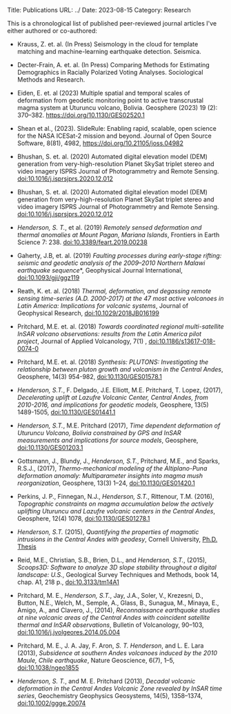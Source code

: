 Title: Publications
URL: ../
Date: 2023-08-15
Category: Research

This is a chronological list of published peer-reviewed journal articles I've either authored or co-authored:

* Krauss, Z. et. al. (In Press) Seismology in the cloud for template matching and machine-learning earthquake detection. Seismica.

* Decter-Frain, A. et. al. (In Press) Comparing Methods for Estimating Demographics in Racially Polarized Voting Analyses. Sociological Methods and Research.

* Eiden, E. et. al (2023) Multiple spatial and temporal scales of deformation from geodetic monitoring point to active transcrustal magma system at Uturuncu volcano, Bolivia. Geosphere (2023) 19 (2): 370–382. https://doi.org/10.1130/GES02520.1 

* Shean et al., (2023). SlideRule: Enabling rapid, scalable, open science for the NASA ICESat-2 mission and beyond. Journal of Open Source Software, 8(81), 4982, https://doi.org/10.21105/joss.04982  

* Bhushan, S. et. al. (2020) Automated digital elevation model (DEM) generation from very-high-resolution Planet SkySat triplet stereo and video imagery ISPRS Journal of Photogrammetry and Remote Sensing. [doi:10.1016/j.isprsjprs.2020.12.012](https://doi.org/10.1016/j.isprsjprs.2020.12.012)

* Bhushan, S. et. al. (2020) Automated digital elevation model (DEM) generation from very-high-resolution Planet SkySat triplet stereo and video imagery ISPRS Journal of Photogrammetry and Remote Sensing. [doi:10.1016/j.isprsjprs.2020.12.012](https://doi.org/10.1016/j.isprsjprs.2020.12.012)

* *Henderson, S. T.*, et al. (2019) *Remotely sensed deformation and thermal anomalies at Mount Pagan, Mariana Islands*, Frontiers in Earth Science 7: 238. [doi:10.3389/feart.2019.00238](https://doi.org/10.3389/feart.2019.00238)

* Gaherty, J.B, et. al. (2019)  *Faulting processes during early-stage rifting: seismic and geodetic analysis of the 2009–2010 Northern Malawi earthquake sequence**, Geophysical Journal International, [doi:10.1093/gji/ggz119](https://doi.org/10.1093/gji/ggz119)

* Reath, K. et. al. (2018) *Thermal, deformation, and degassing remote sensing time-series (A.D. 2000-2017) at the 47 most active volcanoes in Latin America: Implications for volcanic systems*, Journal of Geophysical Research, [doi:10.1029/2018JB016199](https://doi.org/10.1029/2018JB016199)

* Pritchard, M.E. et. al. (2018) *Towards coordinated regional multi-satellite InSAR volcano observations: results from the Latin America pilot project*, Journal of Applied Volcanology, 7(1) , [doi:10.1186/s13617-018-0074-0](https://doi.org/10.1186/s13617-018-0074-0)

* Pritchard, M.E. et. al. (2018) *Synthesis: PLUTONS: Investigating the relationship between pluton growth and volcanism in the Central Andes*, Geosphere, 14(3) 954-982, [doi:10.1130/GES01578.1](https://doi.org/10.1130/GES01578.1)

* *Henderson, S.T.*, F. Delgado, J.E. Elliott, M.E. Pritchard, T. Lopez, (2017), *Decelerating uplift at Lazufre Volcanic Center, Central Andes, from 2010-2016, and implications for geodetic models*, Geosphere, 13(5) 1489-1505, [doi:10.1130/GES01441.1](https://doi.org/doi:10.1130/GES01441.1)

* *Henderson, S.T.*, M.E. Pritchard (2017), *Time dependent deformation of Uturuncu Volcano, Bolivia constrained by GPS and InSAR measurements and implications for source models*, Geosphere, [doi:10.1130/GES01203.1](https://doi.org/10.1130/GES01203.1)

* Gottsmann, J., Blundy, J., *Henderson, S.T.*, Pritchard, M.E., and Sparks, R.S.J., (2017), *Thermo-mechanical modeling of the Altiplano-Puna deformation anomaly: Multiparameter insights into magma mush reorganization*, Geosphere, 13(3) 1–24, [doi:10.1130/GES01420.1](https://doi.org/10.1130/GES01420.1)

* Perkins, J. P.,  Finnegan, N.J.,  *Henderson, S.T.*,  Rittenour, T.M. (2016), *Topographic constraints on magma accumulation below the actively uplifting Uturuncu and Lazufre volcanic centers in the Central Andes*, Geosphere, 12(4) 1078, [doi:10.1130/GES01278.1](https://doi.org/10.1130/GES01278.1)

*  *Henderson, S.T.* (2015), *Quantifying the properties of magmatic intrusions in the Central Andes with geodesy*, Cornell University, [Ph.D. Thesis](https://ecommons.cornell.edu/handle/1813/40724)

* Reid, M.E., Christian, S.B., Brien, D.L., and *Henderson, S.T.*, (2015), *Scoops3D: Software to analyze 3D slope stability throughout a digital landscape: U.S.*, Geological Survey Techniques and Methods, book 14, chap. A1, 218 p., [doi:10.3133/tm14A1](https://doi.org/10.3133/tm14A1)

* Pritchard, M. E., *Henderson, S.T.*, Jay, J.A., Soler, V., Krezesni, D., Button, N.E., Welch, M., Semple, A., Glass, B., Sunagua, M., Minaya, E., Amigo, A., and Clavero, J., (2014), *Reconnaissance earthquake studies at nine volcanic areas of the Central Andes with coincident satellite thermal and InSAR observations*, Bulletin of Volcanology, 90–103, [doi:10.1016/j.jvolgeores.2014.05.004](https://doi.org/10.1016/j.jvolgeores.2014.05.004)

* Pritchard, M. E., J. A. Jay, F. Aron, *S. T. Henderson*, and L. E. Lara (2013), *Subsidence at southern Andes volcanoes induced by the 2010 Maule, Chile earthquake*, Nature Geoscience, 6(7), 1–5, [doi:10.1038/ngeo1855](https://doi.org/doi:10.1038/ngeo1855)

* *Henderson, S. T.*, and M. E. Pritchard (2013), *Decadal volcanic deformation in the Central Andes Volcanic Zone revealed by InSAR time series*, Geochemistry Geophysics Geosystems, 14(5), 1358–1374, [doi:10.1002/ggge.20074](https://doi.org/10.1002/ggge.20074)
